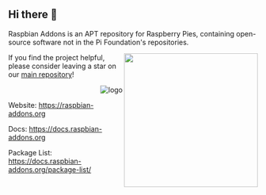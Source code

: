 ## Hi there 👋

Raspbian Addons is an APT repository for Raspberry Pies, containing open-source software not in the Pi Foundation's repositories.

<img src="https://github.com/raspbian-addons/raspbian-addons/blob/master/icons/logo-condensed-test.png?raw=true" align="right" height="270px"/>

If you find the project helpful, please consider leaving a star on our [main repository](https://github.com/raspbian-addons/raspbian-addons/)!

<p align="right">
    <img src="https://github.com/raspbian-addons/raspbian-addons/blob/master/icons/logo-condensed-test.png?raw=true" alt="logo">

Website: https://raspbian-addons.org

Docs: https://docs.raspbian-addons.org

Package List: https://docs.raspbian-addons.org/package-list/
